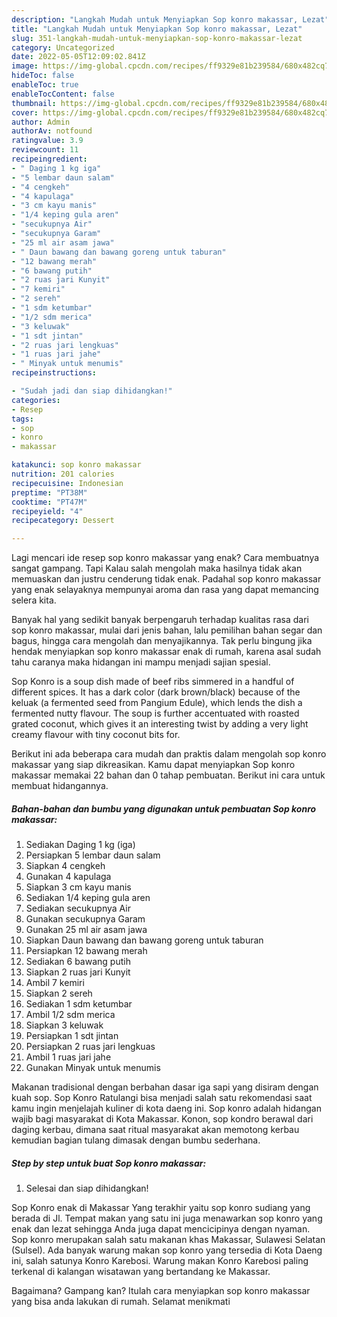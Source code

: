 ```yaml
---
description: "Langkah Mudah untuk Menyiapkan Sop konro makassar, Lezat"
title: "Langkah Mudah untuk Menyiapkan Sop konro makassar, Lezat"
slug: 351-langkah-mudah-untuk-menyiapkan-sop-konro-makassar-lezat
category: Uncategorized
date: 2022-05-05T12:09:02.841Z
image: https://img-global.cpcdn.com/recipes/ff9329e81b239584/680x482cq70/sop-konro-makassar-foto-resep-utama.jpg
hideToc: false
enableToc: true
enableTocContent: false
thumbnail: https://img-global.cpcdn.com/recipes/ff9329e81b239584/680x482cq70/sop-konro-makassar-foto-resep-utama.jpg
cover: https://img-global.cpcdn.com/recipes/ff9329e81b239584/680x482cq70/sop-konro-makassar-foto-resep-utama.jpg
author: Admin
authorAv: notfound
ratingvalue: 3.9
reviewcount: 11
recipeingredient:
- " Daging 1 kg iga"
- "5 lembar daun salam"
- "4 cengkeh"
- "4 kapulaga"
- "3 cm kayu manis"
- "1/4 keping gula aren"
- "secukupnya Air"
- "secukupnya Garam"
- "25 ml air asam jawa"
- " Daun bawang dan bawang goreng untuk taburan"
- "12 bawang merah"
- "6 bawang putih"
- "2 ruas jari Kunyit"
- "7 kemiri"
- "2 sereh"
- "1 sdm ketumbar"
- "1/2 sdm merica"
- "3 keluwak"
- "1 sdt jintan"
- "2 ruas jari lengkuas"
- "1 ruas jari jahe"
- " Minyak untuk menumis"
recipeinstructions:

- "Sudah jadi dan siap dihidangkan!"
categories:
- Resep
tags:
- sop
- konro
- makassar

katakunci: sop konro makassar 
nutrition: 201 calories
recipecuisine: Indonesian
preptime: "PT38M"
cooktime: "PT47M"
recipeyield: "4"
recipecategory: Dessert

---
```



Lagi mencari ide resep sop konro makassar yang enak? Cara membuatnya sangat gampang. Tapi Kalau salah mengolah maka hasilnya tidak akan memuaskan dan justru cenderung tidak enak. Padahal sop konro makassar yang enak selayaknya mempunyai aroma dan rasa yang dapat memancing selera kita.


Banyak hal yang sedikit banyak berpengaruh terhadap kualitas rasa dari sop konro makassar, mulai dari jenis bahan, lalu pemilihan bahan segar dan bagus, hingga cara mengolah dan menyajikannya. Tak perlu bingung jika hendak menyiapkan sop konro makassar enak di rumah, karena asal sudah tahu caranya maka hidangan ini mampu menjadi sajian spesial.

Sop Konro is a soup dish made of beef ribs simmered in a handful of different spices. It has a dark color (dark brown/black) because of the keluak (a fermented seed from Pangium Edule), which lends the dish a fermented nutty flavour. The soup is further accentuated with roasted grated coconut, which gives it an interesting twist by adding a very light creamy flavour with tiny coconut bits for.


Berikut ini ada beberapa cara mudah dan praktis dalam mengolah sop konro makassar yang siap dikreasikan. Kamu dapat menyiapkan Sop konro makassar memakai 22 bahan dan 0 tahap pembuatan. Berikut ini cara untuk membuat hidangannya.

<!--inarticleads1-->

##### Bahan-bahan dan bumbu yang digunakan untuk pembuatan Sop konro makassar:

1. Sediakan  Daging 1 kg (iga)
1. Persiapkan 5 lembar daun salam
1. Siapkan 4 cengkeh
1. Gunakan 4 kapulaga
1. Siapkan 3 cm kayu manis
1. Sediakan 1/4 keping gula aren
1. Sediakan secukupnya Air
1. Gunakan secukupnya Garam
1. Gunakan 25 ml air asam jawa
1. Siapkan  Daun bawang dan bawang goreng untuk taburan
1. Persiapkan 12 bawang merah
1. Sediakan 6 bawang putih
1. Siapkan 2 ruas jari Kunyit
1. Ambil 7 kemiri
1. Siapkan 2 sereh
1. Sediakan 1 sdm ketumbar
1. Ambil 1/2 sdm merica
1. Siapkan 3 keluwak
1. Persiapkan 1 sdt jintan
1. Persiapkan 2 ruas jari lengkuas
1. Ambil 1 ruas jari jahe
1. Gunakan  Minyak untuk menumis


Makanan tradisional dengan berbahan dasar iga sapi yang disiram dengan kuah sop. Sop Konro Ratulangi bisa menjadi salah satu rekomendasi saat kamu ingin menjelajah kuliner di kota daeng ini. Sop konro adalah hidangan wajib bagi masyarakat di Kota Makassar. Konon, sop kondro berawal dari daging kerbau, dimana saat ritual masyarakat akan memotong kerbau kemudian bagian tulang dimasak dengan bumbu sederhana. 

<!--inarticleads2-->

##### Step by step untuk buat Sop konro makassar:


1. Selesai dan siap dihidangkan!

Sop Konro enak di Makassar Yang terakhir yaitu sop konro sudiang yang berada di Jl. Tempat makan yang satu ini juga menawarkan sop konro yang enak dan lezat sehingga Anda juga dapat mencicipinya dengan nyaman. Sop konro merupakan salah satu makanan khas Makassar, Sulawesi Selatan (Sulsel). Ada banyak warung makan sop konro yang tersedia di Kota Daeng ini, salah satunya Konro Karebosi. Warung makan Konro Karebosi paling terkenal di kalangan wisatawan yang bertandang ke Makassar. 

Bagaimana? Gampang kan? Itulah cara menyiapkan sop konro makassar yang bisa anda lakukan di rumah. Selamat menikmati
